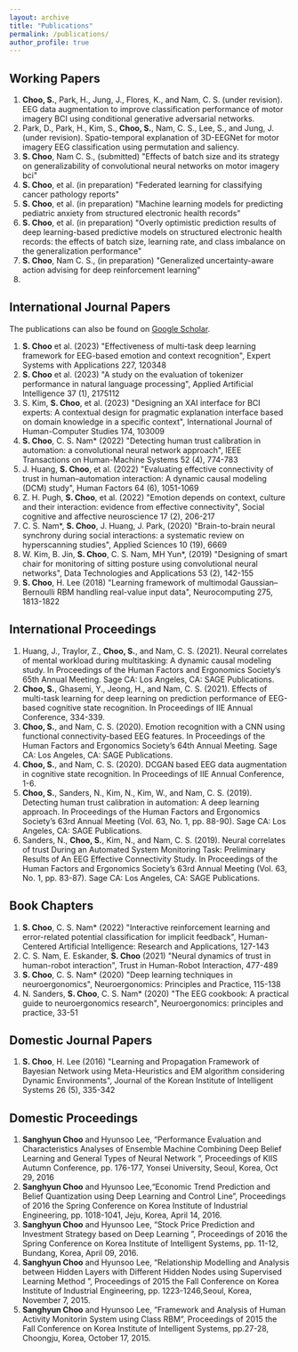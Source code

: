 ```yaml
---
layout: archive
title: "Publications"
permalink: /publications/
author_profile: true
---
```

## **Working Papers**
1. **Choo, S.**, Park, H., Jung, J., Flores, K., and Nam, C. S. (under revision). EEG data augmentation to improve classification performance of motor imagery BCI using conditional generative adversarial networks.
1. Park, D., Park, H., Kim, S., **Choo, S.**, Nam, C. S., Lee, S., and Jung, J. (under revision). Spatio-temporal explanation of 3D-EEGNet for motor imagery EEG classification using permutation and saliency.
1. **S. Choo**, Nam C. S., (submitted) "Effects of batch size and its strategy on generalizability of convolutional neural networks on motor imagery bci"
1. **S. Choo**, et al. (in preparation) "Federated learning for classifying cancer pathology reports"
1. **S. Choo**, et al. (in preparation) "Machine learning models for predicting pediatric anxiety from structured electronic health records"
1. **S. Choo**, et al. (in preparation) "Overly optimistic prediction results of deep learning-based predictive models on structured electronic health records: the effects of batch size, learning rate, and class imbalance on the generalization performance"
1. **S. Choo**, Nam C. S., (in preparation) "Generalized uncertainty-aware action advising for deep reinforcement learning"
1. 

## **International Journal Papers**
The publications can also be found on [Google Scholar](https://scholar.google.com/citations?hl=en&user=X393_rsAAAAJ&view_op=list_works&sortby=pubdate).
1. **S. Choo** et al. (2023) "Effectiveness of multi-task deep learning framework for EEG-based emotion and context recognition", Expert Systems with Applications 227, 120348
1. **S. Choo** et al. (2023) "A study on the evaluation of tokenizer performance in natural language processing", Applied Artificial Intelligence 37 (1), 2175112
1. S. Kim, **S. Choo**, et al. (2023) "Designing an XAI interface for BCI experts: A contextual design for pragmatic explanation interface based on domain knowledge in a specific context", International Journal of Human-Computer Studies 174, 103009
1. **S. Choo**, C. S. Nam* (2022) "Detecting human trust calibration in automation: a convolutional neural network approach", IEEE Transactions on Human-Machine Systems 52 (4), 774-783
1. J. Huang, **S. Choo**, et al. (2022) "Evaluating effective connectivity of trust in human–automation interaction: A dynamic causal modeling (DCM) study", Human Factors 64 (6), 1051-1069
1. Z. H. Pugh, **S. Choo**, et al. (2022) "Emotion depends on context, culture and their interaction: evidence from effective connectivity", Social cognitive and affective neuroscience 17 (2), 206-217
1. C. S. Nam*, **S. Choo**, J. Huang, J. Park, (2020) "Brain-to-brain neural synchrony during social interactions: a systematic review on hyperscanning studies", Applied Sciences 10 (19), 6669
1. W. Kim, B. Jin, **S. Choo**, C. S. Nam, MH Yun*, (2019) "Designing of smart chair for monitoring of sitting posture using convolutional neural networks", Data Technologies and Applications 53 (2), 142-155
1. **S. Choo**, H. Lee (2018) "Learning framework of multimodal Gaussian–Bernoulli RBM handling real-value input data", Neurocomputing 275, 1813-1822

## **International Proceedings**
1. Huang, J., Traylor, Z., **Choo, S.**, and Nam, C. S. (2021). Neural correlates of mental workload during multitasking: A dynamic causal modeling study. In Proceedings of the Human Factors and Ergonomics Society’s 65th Annual Meeting. Sage CA: Los Angeles, CA: SAGE Publications. 
1. **Choo, S.**, Ghasemi, Y., Jeong, H., and Nam, C. S. (2021). Effects of multi-task learning for deep learning on prediction performance of EEG-based cognitive state recognition. In Proceedings of IIE Annual Conference, 334-339. 
1. **Choo, S.**, and Nam, C. S. (2020). Emotion recognition with a CNN using functional connectivity-based EEG features. In Proceedings of the Human Factors and Ergonomics Society’s 64th Annual Meeting. Sage CA: Los Angeles, CA: SAGE Publications.
1. **Choo, S.**, and Nam, C. S. (2020). DCGAN based EEG data augmentation in cognitive state recognition. In Proceedings of IIE Annual Conference, 1-6.
1. **Choo, S.**, Sanders, N., Kim, N., Kim, W., and Nam, C. S. (2019). Detecting human trust calibration in automation: A deep learning approach. In Proceedings of the Human Factors and Ergonomics Society’s 63rd Annual Meeting (Vol. 63, No. 1, pp. 88-90). Sage CA: Los Angeles, CA: SAGE Publications.
1. Sanders, N., **Choo, S.**, Kim, N., and Nam, C. S. (2019). Neural correlates of trust During an Automated System Monitoring Task: Preliminary Results of An EEG Effective Connectivity Study. In Proceedings of the Human Factors and Ergonomics Society’s 63rd Annual Meeting (Vol. 63, No. 1, pp. 83-87). Sage CA: Los Angeles, CA: SAGE Publications.

## **Book Chapters**
1. **S. Choo**, C. S. Nam* (2022) "Interactive reinforcement learning and error-related potential classification for implicit feedback", Human-Centered Artificial Intelligence: Research and Applications, 127-143
1. C. S. Nam, E. Eskander, **S. Choo** (2021) "Neural dynamics of trust in human-robot interaction", Trust in Human-Robot Interaction, 477-489
1. **S. Choo**, C. S. Nam* (2020) "Deep learning techniques in neuroergonomics", Neuroergonomics: Principles and Practice, 115-138
1. N. Sanders, **S. Choo**, C. S. Nam* (2020) "The EEG cookbook: A practical guide to neuroergonomics research", Neuroergonomics: principles and practice, 33-51

## **Domestic Journal Papers**
1. **S. Choo**, H. Lee (2016) "Learning and Propagation Framework of Bayesian Network using Meta-Heuristics and EM algorithm considering Dynamic Environments", Journal of the Korean Institute of Intelligent Systems 26 (5), 335-342

## **Domestic Proceedings**
1. **Sanghyun Choo** and Hyunsoo Lee, “Performance Evaluation and Characteristics Analyses of Ensemble Machine Combining Deep Belief Learning and General Types of Neural Network ”, Proceedings of KIIS Autumn Conference, pp. 176-177, Yonsei University, Seoul, Korea, Oct 29, 2016
1. **Sanghyun Choo** and Hyunsoo Lee,“Economic Trend Prediction and Belief Quantization using Deep Learning and Control Line”, Proceedings of 2016 the Spring Conference on Korea Institute of Industrial Engineering, pp. 1018-1041, Jeju, Korea, April 14, 2016. 
1. **Sanghyun Choo** and Hyunsoo Lee, “Stock Price Prediction and Investment Strategy based on Deep Learning ”, Proceedings of 2016 the Spring Conference on Korea Institute of Intelligent Systems, pp. 11-12, Bundang, Korea, April 09, 2016. 
1. **Sanghyun Choo** and Hyunsoo Lee, “Relationship Modelling and Analysis between Hidden Layers with Different Hidden Nodes using Supervised Learning Method ”, Proceedings of 2015 the Fall Conference on Korea Institute of Industrial Engineering, pp. 1223-1246,Seoul, Korea, November 7, 2015. 
1. **Sanghyun Choo** and Hyunsoo Lee, “Framework and Analysis of Human Activity Monitorin System using Class RBM”, Proceedings of 2015 the Fall Conference on Korea Institute of Intelligent Systems, pp.27-28, Choongju, Korea, October 17, 2015. 

